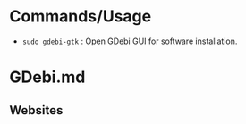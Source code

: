 # Commands/Usage

* `sudo gdebi-gtk` : Open GDebi GUI for software installation.

# GDebi.md

## Websites
